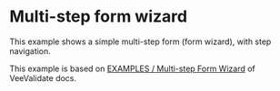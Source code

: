 # Multi-step form wizard
This example shows a simple multi-step form (form wizard), with step navigation.

<CodeSandbox src="https://codesandbox.io/embed/vue-yup-form-wizard-chdls9?fontsize=14&hidenavigation=1&theme=dark" />

This example is based on [EXAMPLES / Multi-step Form Wizard](https://vee-validate.logaretm.com/v4/examples/multistep-form-wizard) of VeeValidate docs.

